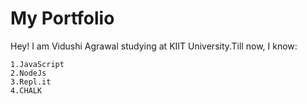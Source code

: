 # My Portfolio


Hey! I am Vidushi Agrawal studying at KIIT University.Till now, I know:
    
    1.JavaScript
    2.NodeJs
    3.Repl.it
    4.CHALK
    
